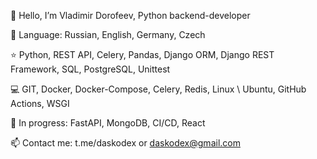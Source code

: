 👋 Hello, I’m Vladimir Dorofeev, Python backend-developer

💬 Language: Russian, English, Germany, Czech

⭐️ Python, REST API, Celery, Pandas, Django ORM, Django REST Framework, SQL, PostgreSQL, Unittest

💻 GIT, Docker, Docker-Compose, Celery, Redis, Linux \ Ubuntu, GitHub Actions, WSGI

🌱 In progress: FastAPI, MongoDB, CI/CD, React

📫 Contact me: t.me/daskodex or daskodex@gmail.com

<!--
**daskodex/daskodex** is a ✨ _special_ ✨ repository because its `README.md` (this file) appears on your GitHub profile.

Here are some ideas to get you started:

- 🔭 I’m currently working on ...
- 🌱 I’m currently learning ...
- 👯 I’m looking to collaborate on ...
- 🤔 I’m looking for help with ...
- 💬 Ask me about ...
- 📫 How to reach me: ...
- 😄 Pronouns: ...
- ⚡ Fun fact: ...
-->
